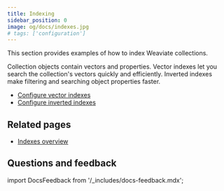 ```yaml
---
title: Indexing
sidebar_position: 0
image: og/docs/indexes.jpg
# tags: ['configuration']
---
```


This section provides examples of how to index Weaviate collections.

Collection objects contain vectors and properties. Vector indexes let you search the collection's vectors quickly and efficiently. Inverted indexes make filtering and searching object properties faster.

- [Configure vector indexes](/developers/weaviate/configuration/indexing/vector-indexes.md)
- [Configure inverted indexes](/developers/weaviate/configuration/indexing/inverted-indexes.md)

## Related pages
- [Indexes overview](/developers/weaviate/starter-guides/managing-resources/indexing)

## Questions and feedback

import DocsFeedback from '/_includes/docs-feedback.mdx';

<DocsFeedback/>